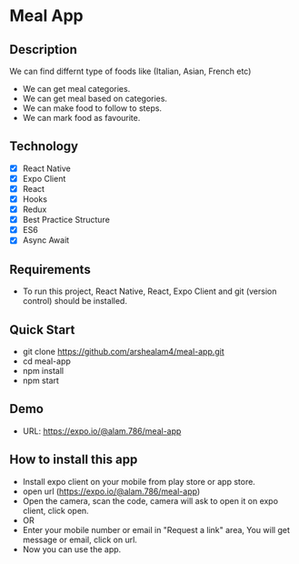 # Meal App

## Description

We can find differnt type of foods like (Italian, Asian, French etc)

- We can get meal categories.
- We can get meal based on categories.
- We can make food to follow to steps.
- We can mark food as favourite.

## Technology

- [x] React Native
- [x] Expo Client
- [x] React
- [x] Hooks
- [x] Redux
- [x] Best Practice Structure
- [x] ES6
- [x] Async Await

## Requirements

- To run this project, React Native, React, Expo Client and git (version control) should be installed.

## Quick Start

- git clone https://github.com/arshealam4/meal-app.git
- cd meal-app
- npm install
- npm start

## Demo

- URL: https://expo.io/@alam.786/meal-app

## How to install this app

- Install expo client on your mobile from play store or app store.
- open url (https://expo.io/@alam.786/meal-app)
- Open the camera, scan the code, camera will ask to open it on expo client, click open.
- OR
- Enter your mobile number or email in "Request a link" area, You will get message or email, click on url.
- Now you can use the app.
